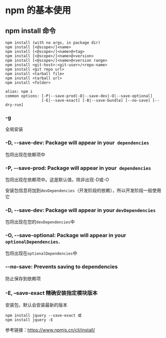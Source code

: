 
# npm 的基本使用

## npm install 命令

```shell
npm install (with no args, in package dir)
npm install [<@scope>/]<name>
npm install [<@scope>/]<name>@<tag>
npm install [<@scope>/]<name>@<version>
npm install [<@scope>/]<name>@<version range>
npm install <git-host>:<git-user>/<repo-name>
npm install <git repo url>
npm install <tarball file>
npm install <tarball url>
npm install <folder>

alias: npm i
common options: [-P|--save-prod|-D|--save-dev|-O|--save-optional]
                [-E|--save-exact] [-B|--save-bundle] [--no-save] [--dry-run]

```

### -g

全局安装

### -D, --save-dev: Package will appear in your` dependencies`

包将出现在依赖项中

### -P, --save-prod: Package will appear in your` dependencies`

包将出现在依赖项中。这是默认值，除非出现-D或-O

安装包信息将加到`devDependencies`（开发阶段的依赖），所以开发阶段一般使用它

### -D, --save-dev: Package will appear in your `devDependencies`

包将出现在您的`devDependencies`中

### -O, --save-optional: Package will appear in your `optionalDependencies`.

包将出现在`optionalDependencies`中

### --no-save: Prevents saving to dependencies

防止保存到依赖项

### -E, –save-exact 精确安装指定模块版本

安装包，默认会安装最新的版本

    npm install jquery --save-exact 或
    npm install jquery -E

参考链接：<https://www.npmjs.cn/cli/install/>